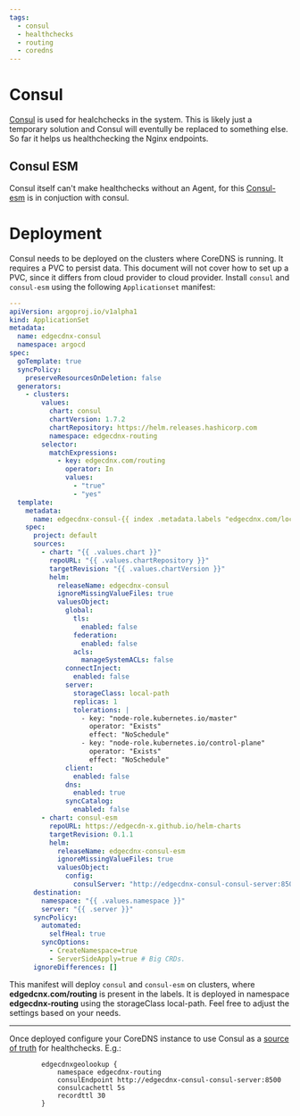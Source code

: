 ```yaml
---
tags:
  - consul
  - healthchecks
  - routing
  - coredns
---
```

# Consul
[Consul](https://developer.hashicorp.com/consul) is used for healchchecks in the system. This is likely just a temporary solution and Consul will eventully be replaced to something else. So far it helps us healthchecking the Nginx endpoints.

## Consul ESM
Consul itself can't make healthchecks without an Agent, for this [Consul-esm](https://github.com/hashicorp/consul-esm) is in conjuction with consul.


# Deployment
Consul needs to be deployed on the clusters where CoreDNS is running. It requires a PVC to persist data. This document will not cover how to set up a PVC, since it differs from cloud provider to cloud provider. Install `consul` and `consul-esm` using the following `Applicationset` manifest:


```yaml
---
apiVersion: argoproj.io/v1alpha1
kind: ApplicationSet
metadata:
  name: edgecdnx-consul
  namespace: argocd
spec:
  goTemplate: true
  syncPolicy:
    preserveResourcesOnDeletion: false
  generators:
    - clusters:
        values:
          chart: consul
          chartVersion: 1.7.2
          chartRepository: https://helm.releases.hashicorp.com
          namespace: edgecdnx-routing
        selector:
          matchExpressions:
            - key: edgecdnx.com/routing
              operator: In
              values:
                - "true"
                - "yes"
  template:
    metadata:
      name: edgecdnx-consul-{{ index .metadata.labels "edgecdnx.com/location" }}
    spec:
      project: default
      sources:
        - chart: "{{ .values.chart }}"
          repoURL: "{{ .values.chartRepository }}"
          targetRevision: "{{ .values.chartVersion }}"
          helm:
            releaseName: edgecdnx-consul
            ignoreMissingValueFiles: true
            valuesObject:
              global:
                tls:
                  enabled: false
                federation:
                  enabled: false
                acls:
                  manageSystemACLs: false
              connectInject:
                enabled: false
              server:
                storageClass: local-path
                replicas: 1
                tolerations: |
                  - key: "node-role.kubernetes.io/master"
                    operator: "Exists"
                    effect: "NoSchedule"
                  - key: "node-role.kubernetes.io/control-plane"
                    operator: "Exists"
                    effect: "NoSchedule"
              client:
                enabled: false
              dns:
                enabled: true
              syncCatalog:
                enabled: false
        - chart: consul-esm
          repoURL: https://edgecdn-x.github.io/helm-charts
          targetRevision: 0.1.1
          helm:
            releaseName: edgecdnx-consul-esm
            ignoreMissingValueFiles: true
            valuesObject:
              config:
                consulServer: "http://edgecdnx-consul-consul-server:8500"
      destination:
        namespace: "{{ .values.namespace }}"
        server: "{{ .server }}"
      syncPolicy:
        automated:
          selfHeal: true
        syncOptions:
          - CreateNamespace=true
          - ServerSideApply=true # Big CRDs.
      ignoreDifferences: []
```

This manifest will deploy `consul` and `consul-esm` on clusters, where **edgedcnx.com/routing** is present in the labels. It is deployed in namespace **edgecdnx-routing** using the storageClass local-path. Feel free to adjust the settings based on your needs.

-------
Once deployed configure your CoreDNS instance to use Consul as a [source of truth](coredns.md#geolookup-routing) for healthchecks. E.g.:

```
        edgecdnxgeolookup {
            namespace edgecdnx-routing
            consulEndpoint http://edgecdnx-consul-consul-server:8500
            consulcachettl 5s
            recordttl 30
        }
```
